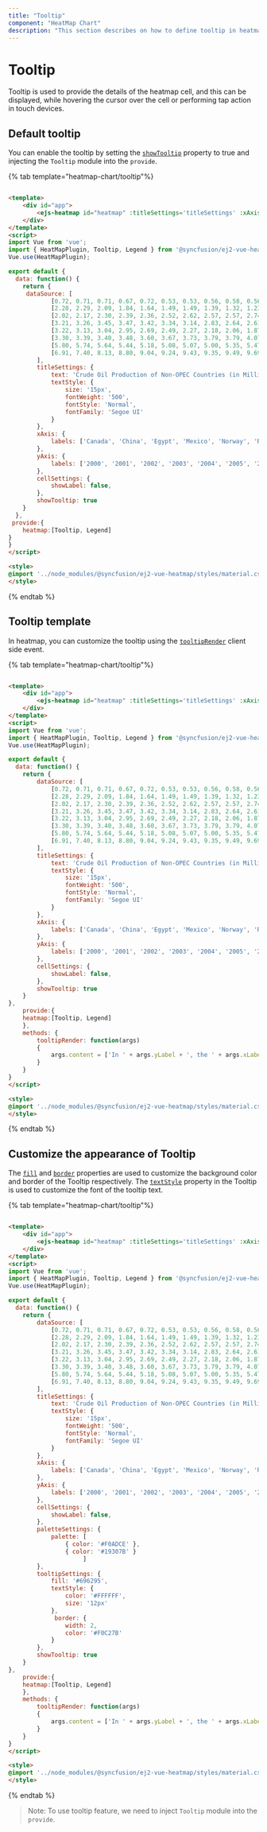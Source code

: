 ```yaml
---
title: "Tooltip"
component: "HeatMap Chart"
description: "This section describes on how to define tooltip in heatmap and the customization options available for the tooltip"
---
```


# Tooltip

Tooltip is used to provide the details of the heatmap cell, and this can be displayed, while hovering the cursor over the cell or performing tap action in touch devices.

## Default tooltip

You can enable the tooltip by setting the [`showTooltip`](../api/heatmap/#showtooltip)  property to true and injecting the `Tooltip` module into the `provide`.

{% tab template="heatmap-chart/tooltip"%}

```html

<template>
    <div id="app">
        <ejs-heatmap id="heatmap" :titleSettings='titleSettings' :xAxis='xAxis' :yAxis='yAxis' :dataSource='dataSource' :cellSettings='cellSettings' :showTooltip='showTooltip'></ejs-heatmap>
    </div>
</template>
<script>
import Vue from 'vue';
import { HeatMapPlugin, Tooltip, Legend } from '@syncfusion/ej2-vue-heatmap';
Vue.use(HeatMapPlugin);

export default {
  data: function() {
    return {
     dataSource: [
            [0.72, 0.71, 0.71, 0.67, 0.72, 0.53, 0.53, 0.56, 0.58, 0.56],
            [2.28, 2.29, 2.09, 1.84, 1.64, 1.49, 1.49, 1.39, 1.32, 1.23],
            [2.02, 2.17, 2.30, 2.39, 2.36, 2.52, 2.62, 2.57, 2.57, 2.74],
            [3.21, 3.26, 3.45, 3.47, 3.42, 3.34, 3.14, 2.83, 2.64, 2.61],
            [3.22, 3.13, 3.04, 2.95, 2.69, 2.49, 2.27, 2.18, 2.06, 1.87],
            [3.30, 3.39, 3.40, 3.48, 3.60, 3.67, 3.73, 3.79, 3.79, 4.07],
            [5.80, 5.74, 5.64, 5.44, 5.18, 5.08, 5.07, 5.00, 5.35, 5.47],
            [6.91, 7.40, 8.13, 8.80, 9.04, 9.24, 9.43, 9.35, 9.49, 9.69]
        ],
        titleSettings: {
            text: 'Crude Oil Production of Non-OPEC Countries (in Million barrels per day)',
            textStyle: {
                size: '15px',
                fontWeight: '500',
                fontStyle: 'Normal',
                fontFamily: 'Segoe UI'
            }
        },
        xAxis: {
            labels: ['Canada', 'China', 'Egypt', 'Mexico', 'Norway', 'Russia', 'UK', 'USA']
        },
        yAxis: {
            labels: ['2000', '2001', '2002', '2003', '2004', '2005', '2006', '2007', '2008', '2009', '2010']
        },
        cellSettings: {
            showLabel: false,
        },
        showTooltip: true
    }
  },
 provide:{
    heatmap:[Tooltip, Legend]
}
}
</script>

<style>
@import '../node_modules/@syncfusion/ej2-vue-heatmap/styles/material.css';
</style>

```

{% endtab %}

## Tooltip template

In heatmap, you can customize the tooltip using the [`tooltipRender`](../api/heatmap/#tooltiprender) client side event.

{% tab template="heatmap-chart/tooltip"%}

```html

<template>
    <div id="app">
        <ejs-heatmap id="heatmap" :titleSettings='titleSettings' :xAxis='xAxis' :yAxis='yAxis' :dataSource='dataSource' :cellSettings='cellSettings' :showTooltip='showTooltip' :tooltipRender='tooltipRender'></ejs-heatmap>
    </div>
</template>
<script>
import Vue from 'vue';
import { HeatMapPlugin, Tooltip, Legend } from '@syncfusion/ej2-vue-heatmap';
Vue.use(HeatMapPlugin);

export default {
  data: function() {
    return {
        dataSource: [
            [0.72, 0.71, 0.71, 0.67, 0.72, 0.53, 0.53, 0.56, 0.58, 0.56],
            [2.28, 2.29, 2.09, 1.84, 1.64, 1.49, 1.49, 1.39, 1.32, 1.23],
            [2.02, 2.17, 2.30, 2.39, 2.36, 2.52, 2.62, 2.57, 2.57, 2.74],
            [3.21, 3.26, 3.45, 3.47, 3.42, 3.34, 3.14, 2.83, 2.64, 2.61],
            [3.22, 3.13, 3.04, 2.95, 2.69, 2.49, 2.27, 2.18, 2.06, 1.87],
            [3.30, 3.39, 3.40, 3.48, 3.60, 3.67, 3.73, 3.79, 3.79, 4.07],
            [5.80, 5.74, 5.64, 5.44, 5.18, 5.08, 5.07, 5.00, 5.35, 5.47],
            [6.91, 7.40, 8.13, 8.80, 9.04, 9.24, 9.43, 9.35, 9.49, 9.69]
        ],
        titleSettings: {
            text: 'Crude Oil Production of Non-OPEC Countries (in Million barrels per day)',
            textStyle: {
                size: '15px',
                fontWeight: '500',
                fontStyle: 'Normal',
                fontFamily: 'Segoe UI'
            }
        },
        xAxis: {
            labels: ['Canada', 'China', 'Egypt', 'Mexico', 'Norway', 'Russia', 'UK', 'USA']
        },
        yAxis: {
            labels: ['2000', '2001', '2002', '2003', '2004', '2005', '2006', '2007', '2008', '2009', '2010']
        },
        cellSettings: {
            showLabel: false,
        },
        showTooltip: true
    }
},
    provide:{
    heatmap:[Tooltip, Legend]
    },
    methods: {
        tooltipRender: function(args)
        {
            args.content = ['In ' + args.yLabel + ', the ' + args.xLabel + ' produced ' + args.value + ' million barrels per day'];
        }
    }
}
</script>

<style>
@import '../node_modules/@syncfusion/ej2-vue-heatmap/styles/material.css';
</style>

```

{% endtab %}

## Customize the appearance of Tooltip

The [`fill`](../api/heatmap/tooltipSettings/#fill) and [`border`](../api/heatmap/tooltipSettings/#border) properties are used to customize the background color and border of the Tooltip respectively. The [`textStyle`](../api/heatmap/tooltipSettings/#textstyle) property in the Tooltip is used to customize the font of the tooltip text.

{% tab template="heatmap-chart/tooltip"%}

```html

<template>
    <div id="app">
        <ejs-heatmap id="heatmap" :titleSettings='titleSettings' :xAxis='xAxis' :yAxis='yAxis' :dataSource='dataSource' :cellSettings='cellSettings' :showTooltip='showTooltip' :paletteSettings='paletteSettings' :tooltipSettings='tooltipSettings' :tooltipRender='tooltipRender'></ejs-heatmap>
    </div>
</template>
<script>
import Vue from 'vue';
import { HeatMapPlugin, Tooltip, Legend } from '@syncfusion/ej2-vue-heatmap';
Vue.use(HeatMapPlugin);

export default {
  data: function() {
    return {
        dataSource: [
            [0.72, 0.71, 0.71, 0.67, 0.72, 0.53, 0.53, 0.56, 0.58, 0.56],
            [2.28, 2.29, 2.09, 1.84, 1.64, 1.49, 1.49, 1.39, 1.32, 1.23],
            [2.02, 2.17, 2.30, 2.39, 2.36, 2.52, 2.62, 2.57, 2.57, 2.74],
            [3.21, 3.26, 3.45, 3.47, 3.42, 3.34, 3.14, 2.83, 2.64, 2.61],
            [3.22, 3.13, 3.04, 2.95, 2.69, 2.49, 2.27, 2.18, 2.06, 1.87],
            [3.30, 3.39, 3.40, 3.48, 3.60, 3.67, 3.73, 3.79, 3.79, 4.07],
            [5.80, 5.74, 5.64, 5.44, 5.18, 5.08, 5.07, 5.00, 5.35, 5.47],
            [6.91, 7.40, 8.13, 8.80, 9.04, 9.24, 9.43, 9.35, 9.49, 9.69]
        ],
        titleSettings: {
            text: 'Crude Oil Production of Non-OPEC Countries (in Million barrels per day)',
            textStyle: {
                size: '15px',
                fontWeight: '500',
                fontStyle: 'Normal',
                fontFamily: 'Segoe UI'
            }
        },
        xAxis: {
            labels: ['Canada', 'China', 'Egypt', 'Mexico', 'Norway', 'Russia', 'UK', 'USA']
        },
        yAxis: {
            labels: ['2000', '2001', '2002', '2003', '2004', '2005', '2006', '2007', '2008', '2009', '2010']
        },
        cellSettings: {
            showLabel: false,
        },
        paletteSettings: {
            palette: [
                { color: '#F0ADCE' },
                { color: '#19307B' }
                     ]
        },
        tooltipSettings: {
            fill: '#696295',
            textStyle: {
                color: '#FFFFFF',
                size: '12px'
            },
             border: {
                width: 2,
                color: '#F0C27B'
            }
        },
        showTooltip: true
    }
},
    provide:{
    heatmap:[Tooltip, Legend]
    },
    methods: {
        tooltipRender: function(args)
        {
            args.content = ['In ' + args.yLabel + ', the ' + args.xLabel + ' produced ' + args.value + ' million barrels per day'];
        }
    }
}
</script>

<style>
@import '../node_modules/@syncfusion/ej2-vue-heatmap/styles/material.css';
</style>

```

{% endtab %}

>Note: To use tooltip feature, we need to inject `Tooltip` module into the `provide`.
